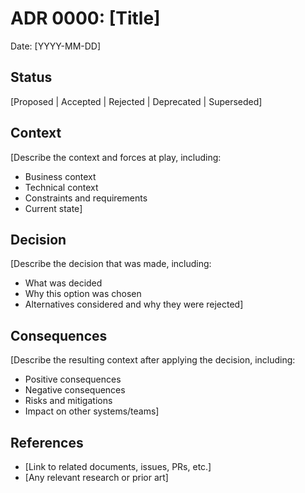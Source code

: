 # ADR 0000: [Title]

Date: [YYYY-MM-DD]

## Status

[Proposed | Accepted | Rejected | Deprecated | Superseded]

## Context

[Describe the context and forces at play, including:

- Business context
- Technical context
- Constraints and requirements
- Current state]

## Decision

[Describe the decision that was made, including:

- What was decided
- Why this option was chosen
- Alternatives considered and why they were rejected]

## Consequences

[Describe the resulting context after applying the decision, including:

- Positive consequences
- Negative consequences
- Risks and mitigations
- Impact on other systems/teams]

## References

- [Link to related documents, issues, PRs, etc.]
- [Any relevant research or prior art]
